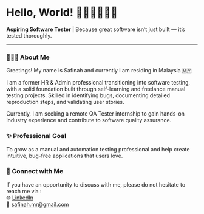 # Hello, World! 👋🏻👋🏻👋🏻
<b>Aspiring Software Tester</b> | Because great software isn’t just built — it’s tested thoroughly.

---
### 👩🏻‍💻 About Me 

Greetings! My name is Safinah and currently I am residing in Malaysia 🇲🇾

I am a former HR & Admin professional transitioning into software testing, with a solid foundation built through self-learning and freelance manual testing projects. Skilled in identifying bugs, documenting detailed reproduction steps, and validating user stories. 

Currently, I am seeking a remote QA Tester internship to gain hands-on industry experience and contribute to software quality assurance.

### ✨ Professional Goal

To grow as a manual and automation testing professional and help create intuitive, bug-free applications that users love.

### 🔗 Connect with Me

If you have an opportunity to discuss with me, please do not hesitate to reach me via :<br>
🌐 [LinkedIn](https://www.linkedin.com/in/safinah-rashid/) <br>
📧 safinah.mr@gmail.com
